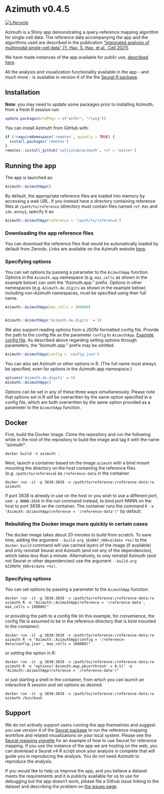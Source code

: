 
<!-- README.md is generated from README.Rmd. Please edit that file -->

# Azimuth v0.4.5

<!-- badges: start -->

[![Lifecycle](https://img.shields.io/badge/lifecycle-maturing-blue.svg)](https://github.com/satijalab/azimuth)
<!-- badges: end -->

Azimuth is a Shiny app demonstrating a query-reference mapping algorithm
for single-cell data. The reference data accompanying the app and the
algorithms used are described in the publication [“Integrated analysis
of multimodal single-cell data” (Y. Hao, S. Hao, et al., Cell
2021)](https://doi.org/10.1016/j.cell.2021.04.048).

We have made instances of the app available for public use, [described
here](https://azimuth.hubmapconsortium.org).

All the analysis and visualization functionality available in the app -
and much more - is available in version 4 of the the [Seurat R
package](https://satijalab.org/seurat).

## Installation

**Note**: you may need to update some packages prior to installing
Azimuth; from a fresh R session run:

``` r
update.packages(oldPkgs = c("withr", "rlang"))
```

You can install Azimuth from GitHub with:

``` r
if (!requireNamespace('remotes', quietly = TRUE) {
  install.packages('remotes')
}
remotes::install_github('satijalab/azimuth', ref = 'master')
```

## Running the app

The app is launched as:

``` r
Azimuth::AzimuthApp()
```

By default, the appropriate reference files are loaded into memory by
accessing a web URL. If you instead have a directory containing
reference files at `/path/to/reference` (directory must contain files
named `ref.Rds` and `idx.annoy`), specify it as:

``` r
Azimuth::AzimuthApp(reference = '/path/to/reference')
```

### Downloading the app reference files

You can download the reference files that would be automatically loaded
by default from Zenodo. Links are available on the Azimuth website
[here](https://azimuth.hubmapconsortium.org/references/).

### Specifying options

You can set options by passing a parameter to the `AzimuthApp` function.
Options in the `Azimuth.app` namespace (e.g. `max_cells` as shown in the
example below) can omit the “Azimuth.app.” prefix. Options in other
namespaces (e.g. `Azimuth.de.digits` as shown in the example below)
including non-Azimuth namespaces, must be specified using their full
name.

``` r
Azimuth::AzimuthApp(max_cells = 100000)


Azimuth::AzimuthApp('Azimuth.de.digits' = 5)
```

We also support reading options from a JSON-formatted config file.
Provide the path to the config file as the parameter `config` to
`AzimuthApp`. [Example config file](inst/resources/config.json). As
described above regarding setting options through parameters, the
“Azimuth.app.” prefix may be omitted.

``` r
Azimuth::AzimuthApp(config = 'config.json')
```

You can also set Azimuth or other options in R. (The full name must
always be specified, even for options in the Azimuth.app namespace.)

``` r
options('Azimuth.de.digits' = 5)
Azimuth::AzimuthApp()
```

Options can be set in any of these three ways simultaneously. Please
note that options set in R will be overwritten by the same option
specified in a config file, which are both overwritten by the same
option provided as a parameter to the `AzimuthApp` function.

## Docker

First, build the Docker image. Clone the repository and run the
following while in the root of the repository to build the image and tag
it with the name “azimuth”:

    docker build -t azimuth .

Next, launch a container based on the image `azimuth` with a bind mount
mounting the directory on the host containing the reference files
(e.g. `/path/to/reference`) as `/reference-data` in the container.

    docker run -it -p 3838:3838 -v /path/to/reference:/reference-data:ro azimuth

If port 3838 is already in use on the host or you wish to use a
different port, use `-p NNNN:3838` in the run command instead, to bind
port NNNN on the host to port 3838 on the container. The container runs
the command `R -e "Azimuth::AzimuthApp(reference = '/reference-data')"`
by default.

### Rebuilding the Docker image more quickly in certain cases

The docker image takes about 20 minutes to build from scratch. To save
time, adding the argument `--build-arg SEURAT_VER=$(date +%s)` to the
`docker build` command will use cached layers of the image (if
available) and only reinstall Seurat and Azimuth (and not any of the
dependencies), which takes less than a minute. Alternatively, to only
reinstall Azimuth (and not Seurat or other dependencies) use the
argument `--build-arg AZIMUTH_VER=$(date +%s)`.

### Specifying options

You can set options by passing a parameter to the `AzimuthApp` function:

    docker run -it -p 3838:3838 -v /path/to/reference:/reference-data:ro azimuth R -e "Azimuth::AzimuthApp(reference = '/reference-data', max_cells = 100000)"

or providing the path to a config file (in this example, for
convenience, the config file is assumed to be in the reference directory
that is bind mounted to the container):

    docker run -it -p 3838:3838 -v /path/to/reference:/reference-data:ro azimuth R -e "Azimuth::AzimuthApp(config = '/reference-data/config.json', max_cells = 100000)"

or setting the option in R:

    docker run -it -p 3838:3838 -v /path/to/reference:/reference-data:ro azimuth R -e "options('Azimuth.map.pbcorthresh' = 0.5)" -e "Azimuth::AzimuthApp(reference = '/reference-data')"

or just starting a shell in the container, from which you can launch an
interactive R session and set options as desired:

    docker run -it -p 3838:3838 -v /path/to/reference:/reference-data:ro azimuth /bin/bash

## Support

We do not actively support users running the app themselves and suggest
you use version 4 of the [Seurat package](https://satijalab.org/seurat)
to run the reference mapping workflow and related visualizations on your
local system. Please see the [Seurat mapping
vignette](https://satijalab.org/seurat/articles/multimodal_reference_mapping.html)
for an example of how to use Seurat for reference mapping. If you use
the instance of the app we are hosting on the web, you can download a
Seurat v4 R script once your analysis is complete that will guide you in
reproducing the analysis. You do not need Azimuth to reproduce the
analysis.

If you would like to help us improve the app, and you believe a dataset
meets the requirements and it is publicly available for us to use for
debugging but the app doesn’t work, please file a Github issue linking
to the dataset and describing the problem on [the issues
page](https://github.com/satijalab/azimuth/issues).
